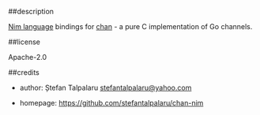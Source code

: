 ##description

[Nim language][1] bindings for [chan][2] - a pure C implementation of Go channels.

##license

Apache-2.0

##credits

- author: Ștefan Talpalaru <stefantalpalaru@yahoo.com>

- homepage: https://github.com/stefantalpalaru/chan-nim

[1]: http://nim-lang.org/
[2]: https://github.com/tylertreat/chan

